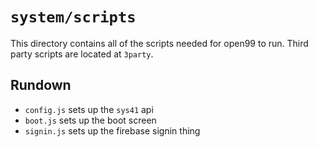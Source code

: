# `system/scripts`
This directory contains all of the scripts needed for open99 to run. Third party scripts are located at `3party`.
## Rundown
* `config.js` sets up the `sys41` api
* `boot.js` sets up the boot screen
* `signin.js` sets up the firebase signin thing
